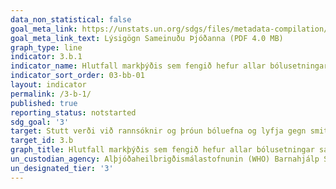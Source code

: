 ```yaml
---
data_non_statistical: false
goal_meta_link: https://unstats.un.org/sdgs/files/metadata-compilation/Metadata-Goal-3.pdf
goal_meta_link_text: Lýsigögn Sameinuðu Þjóðanna (PDF 4.0 MB)
graph_type: line
indicator: 3.b.1
indicator_name: Hlutfall markþýðis sem fengið hefur allar bólusetningar samkvæmt viðkomandi landsáætlun.
indicator_sort_order: 03-bb-01
layout: indicator
permalink: /3-b-1/
published: true
reporting_status: notstarted
sdg_goal: '3'
target: Stutt verði við rannsóknir og þróun bóluefna og lyfja gegn smitsjúkdómum og öðrum sjúkdómum sem herja einkum á fólk í þróunarlöndum, aðgengi verði veitt að nauðsynlegum lyfjum og bóluefnum á viðráðanlegu verði samkvæmt Dohayfirlýsingunni um TRIPS-samninginn og lýðheilsu sem staðfestir rétt þróunarlanda til þess að nýta sér til fulls ákvæði samningsins um hugverkarétt í viðskiptum í því skyni að vernda lýðheilsu og einkum og sér í lagi aðgengi allra að lyfjum. 
target_id: 3.b
graph_title: Hlutfall markþýðis sem fengið hefur allar bólusetningar samkvæmt viðkomandi landsáætlun.
un_custodian_agency: Alþjóðaheilbrigðismálastofnunin (WHO) Barnahjálp Sameinuðu Þjóðanna (UNICEF)
un_designated_tier: '3'
---
```

